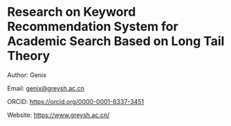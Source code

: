 # Research on Keyword Recommendation System for Academic Search Based on Long Tail Theory

Author: Genix

Email: genix@greysh.ac.cn

ORCID: <https://orcid.org/0000-0001-6337-3451>

Website: <https://www.greysh.ac.cn/>
